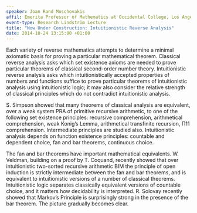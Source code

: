 ```yaml
---
speaker: Joan Rand Moschovakis
affil: Emerita Professor of Mathematics at Occidental College, Los Angeles, California
event-type: Research Lindström Lecture
title: "Now Under Construction: Intuitionistic Reverse Analysis"
date: 2014-10-24 13:15:00 +01:00
---
```

Each variety of reverse mathematics attempts to determine a minimal  axiomatic basis for proving a particular mathematical theorem. Classical reverse analysis asks which set existence axioms are needed to prove  particular theorems of classical second-order number theory.  Intuitionistic reverse analysis asks which intuitionistically accepted  properties of numbers and functions suffice to prove particular theorems of intuitionistic analysis using intuitionistic logic; it may also  consider the relative strength of classical principles which do not  contradict intuitionistic analysis.

S. Simpson showed that many theorems of classical analysis are  equivalent, over a weak system PRA of primitive recursive arithmetic, to one of the following set existence principles: recursive comprehension, arithmetical comprehension, weak Konig’s Lemma, arithmetical  transfinite recursion, Π11 comprehension. Intermediate principles are  studied also. Intuitionistic analysis depends on function existence  principles: countable and dependent choice, fan and bar theorems,  continuous choice.

The fan and bar theorems have important mathematical equivalents. W.  Veldman, building on a proof by T. Coquand, recently showed that over  intuitionistic two-sorted recursive arithmetic BIM the principle of open induction is strictly intermediate between the fan and bar theorems,  and is equivalent to intuitionistic versions of a number of classical  theorems. Intuitionistic logic separates classically equivalent versions of countable choice, and it matters how decidability is interpreted. R. Solovay recently showed that Markov’s Principle is surprisingly strong  in the presence of the bar theorem. The picture gradually becomes clear.
